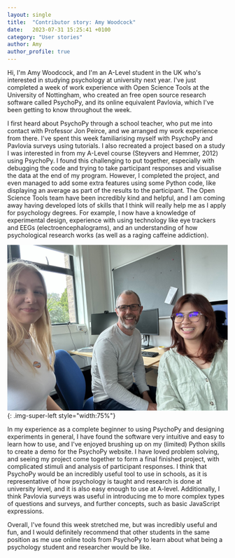 ```yaml
---
layout: single
title:  "Contributor story: Amy Woodcock"
date:   2023-07-31 15:25:41 +0100
category: "User stories"
author: Amy
author_profile: true
---
```


Hi, I'm Amy Woodcock, and I'm an A-Level student in the UK who's interested in studying 
psychology at university next year. I've just completed a week of work 
experience with Open Science Tools at the University of Nottingham, who created
an free open source research software called PsychoPy, and its online equivalent 
Pavlovia, which I've been getting to know throughout the week.

I first heard about PsychoPy through a school teacher, who put me into contact 
with Professor Jon Peirce, and we arranged my work experience from there. I've 
spent this week familiarising myself with PsychoPy and Pavlovia surveys using 
tutorials. I also recreated a project based on a study I was interested in from my 
A-Level course (Steyvers and Hemmer, 2012) using PsychoPy. I found this 
challenging to put together, especially with debugging the code and trying to 
take participant responses and visualise the data at the end of my program. 
However, I completed the project, and even managed to add some extra features
using some Python code, like displaying an average as part of the results to the 
participant. The Open Science Tools team have been incredibly kind and helpful, 
and I am coming away having developed lots of skills that I think will really help 
me as I apply for psychology degrees. For example, I now have a knowledge of 
experimental design, experience with using technology like eye trackers and 
EEGs (electroencephalograms), and an understanding of how psychological 
research works (as well as a raging caffeine addiction).

![Amy, Jon and Sue Lynn sitting in an office smiling at the camera for a selfie.](/assets/images/amy_jon_suelynn_selfie.jpg){: .img-super-left style="width:75%"}

In my experience as a complete beginner to using PsychoPy and designing 
experiments in general, I have found the software very intuitive and easy to 
learn how to use, and I've enjoyed brushing up on my (limited) Python skills to 
create a demo for the PsychoPy website. I have loved problem solving, and 
seeing my project come together to form a final finished project, with 
complicated stimuli and analysis of participant responses. I think that PsychoPy 
would be an incredibly useful tool to use in schools, as it is representative of how
psychology is taught and research is done at university level, and it is also easy 
enough to use at A-level. Additionally, I think Pavlovia surveys was useful in 
introducing me to more complex types of questions and surveys, and further 
concepts, such as basic JavaScript expressions.

Overall, I've found this week stretched me, but was incredibly useful and fun, 
and I would definitely recommend that other students in the same position as me
use online tools from PsychoPy to learn about what being a psychology student 
and researcher would be like.
